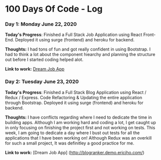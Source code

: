 # 100 Days Of Code - Log

### Day 1: Monday  June 22, 2020 

**Today's Progress**: 
Finished a Full Stack Job Application using React Front-End. 
Deployed it using surge (frontend) and heroku for backend.

**Thoughts:** 
I had tons of fun and got really confident in using Bootstrap.
I had to think a lot about the component hiearchy and planning the structure out before I started coding helped alot.

**Link to work:** [Dream Job App](http://dreamjob.demo.ericjho.com/)



### Day 2: Tuesday  June 23, 2020 

**Today's Progress**: 
Finished a Full Stack Blog Application using React / Redux / Express.
Code Refactoring & Updating the entire application through Bootstrap.
Deployed it using surge (frontend) and heroku for backend.

**Thoughts:** 
I have conflicts regarding where I need to dedicate the time in building apps. Although I am working hard and coding a lot,
I get caught up in only focusing on finishing the project first and not working on tests. This week, I am going to dedicate a day
where I bust out tests for all the applications that I have been working on! Although Redux was an overkill for such a small project,
It was definitley a good practice for me.

**Link to work:** [Dream Job App] (http://blogranker.demo.ericjho.com/)
